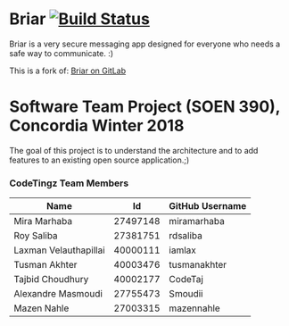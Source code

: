 # Briar [![Build Status](https://travis-ci.com/CodeTaj/Briar-CodeTingz.svg?token=sqXGdzNfzU7pHTYXmixg&branch=master)](https://travis-ci.com/CodeTaj/Briar-CodeTingz)

Briar is a very secure messaging app designed for everyone who needs a safe way to communicate. :)

This is a fork of: [Briar on GitLab](https://code.briarproject.org/akwizgran/briar)

# Software Team Project (SOEN 390), Concordia Winter 2018

The goal of this project is to understand the architecture and to add features to an existing open source application.;)

### CodeTingz Team Members

| Name  | Id  | GitHub Username |
|---|---|---|
| Mira Marhaba | 27497148 | miramarhaba |
| Roy Saliba | 27381751 | rdsaliba |
| Laxman Velauthapillai | 40000111 | iamlax |
| Tusman Akhter | 40003476 | tusmanakhter |
| Tajbid Choudhury | 40002177 | CodeTaj |
| Alexandre Masmoudi | 27755473 | Smoudii |
| Mazen Nahle | 27003315 | mazennahle |
